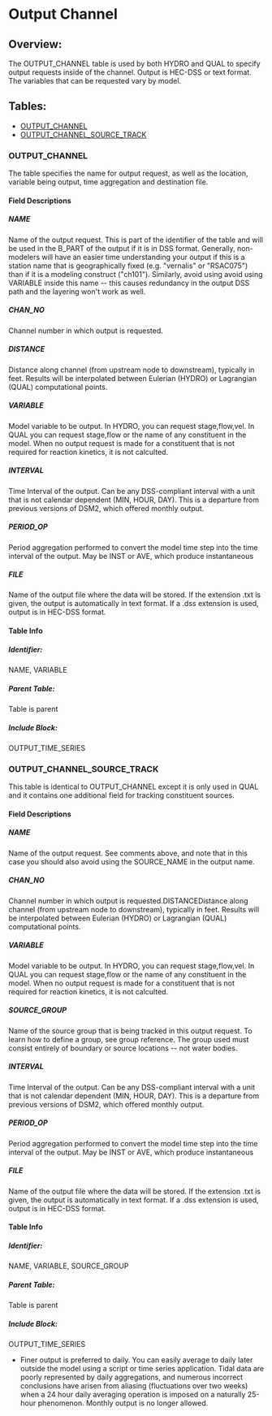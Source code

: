 # Output Channel

## Overview:

The OUTPUT_CHANNEL table is used by both HYDRO and QUAL to specify
output requests inside of the channel. Output is HEC-DSS or text format.
The variables that can be requested vary by model.

## Tables:

-   [OUTPUT_CHANNEL](#output_channel)
-   [OUTPUT_CHANNEL_SOURCE_TRACK](#output_channel_source_track)

### OUTPUT_CHANNEL

The table specifies the name for output request, as well as the
location, variable being output, time aggregation and destination file.

#### Field Descriptions

##### NAME

Name of the output request. This is part of the identifier of the table
and will be used in the B_PART of the output if it is in DSS format.
Generally, non-modelers will have an easier time understanding your
output if this is a station name that is geographically fixed (e.g.
"vernalis" or "RSAC075") than if it is a modeling construct ("ch101").
Similarly, avoid using avoid using VARIABLE inside this name -- this
causes redundancy in the output DSS path and the layering won't work as
well.

##### CHAN_NO

Channel number in which output is requested.

##### DISTANCE

Distance along channel (from upstream node to downstream), typically in
feet. Results will be interpolated between Eulerian (HYDRO) or
Lagrangian (QUAL) computational points.

##### VARIABLE

Model variable to be output. In HYDRO, you can request stage,flow,vel.
In QUAL you can request stage,flow or the name of any constituent in the
model. When no output request is made for a constituent that is not
required for reaction kinetics, it is not calculted.

##### INTERVAL

Time Interval of the output. Can be any DSS-compliant interval with a
unit that is not calendar dependent (MIN, HOUR, DAY). This is a
departure from previous versions of DSM2, which offered monthly output.

##### PERIOD_OP

Period aggregation performed to convert the model time step into the
time interval of the output. May be INST or AVE, which produce
instantaneous

##### FILE

Name of the output file where the data will be stored. If the extension
.txt is given, the output is automatically in text format. If a .dss
extension is used, output is in HEC-DSS format.

#### Table Info

##### Identifier:

NAME, VARIABLE

##### Parent Table:

Table is parent

##### Include Block:

OUTPUT_TIME_SERIES

  

### OUTPUT_CHANNEL_SOURCE_TRACK

This table is identical to OUTPUT_CHANNEL except it is only used in QUAL
and it contains one additional field for tracking constituent sources.

#### Field Descriptions

##### NAME

Name of the output request. See comments above, and note that in this
case you should also avoid using the SOURCE_NAME in the output name.

##### CHAN_NO

Channel number in which output is requested.DISTANCEDistance along
channel (from upstream node to downstream), typically in feet. Results
will be interpolated between Eulerian (HYDRO) or Lagrangian (QUAL)
computational points.

##### VARIABLE

Model variable to be output. In HYDRO, you can request stage,flow,vel.
In QUAL you can request stage,flow or the name of any constituent in the
model. When no output request is made for a constituent that is not
required for reaction kinetics, it is not calculted.

##### SOURCE_GROUP

Name of the source group that is being tracked in this output request.
To learn how to define a group, see group reference. The group used must
consist entirely of boundary or source locations -- not water bodies.

##### INTERVAL

Time Interval of the output. Can be any DSS-compliant interval with a
unit that is not calendar dependent (MIN, HOUR, DAY). This is a
departure from previous versions of DSM2, which offered monthly output.

##### PERIOD_OP

Period aggregation performed to convert the model time step into the
time interval of the output. May be INST or AVE, which produce
instantaneous

##### FILE

Name of the output file where the data will be stored. If the extension
.txt is given, the output is automatically in text format. If a .dss
extension is used, output is in HEC-DSS format.

#### Table Info

##### Identifier:

NAME, VARIABLE, SOURCE_GROUP

##### Parent Table:

Table is parent

##### Include Block:

OUTPUT_TIME_SERIES

-   Finer output is preferred to daily. You can easily average to daily
    later outside the model using a script or time series application.
    Tidal data are poorly represented by daily aggregations, and
    numerous incorrect conclusions have arisen from aliasing
    (fluctuations over two weeks) when a 24 hour daily averaging
    operation is imposed on a naturally 25-hour phenomenon. Monthly
    output is no longer allowed.

  
  
